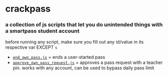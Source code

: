 # crackpass

### a collection of js scripts that let you do unintended things with a smartpass student account

before running any script, make sure you fill out any id/value in its respective var EXCEPT `s`

- [`end_own_pass.js`](end_own_pass.js) = ends a user-started pass
- [`approve_own_pass_request.js`](end_own_pass.js) = approves a pass request with a teacher pin. works with any account, can be used to bypass daily pass limit

